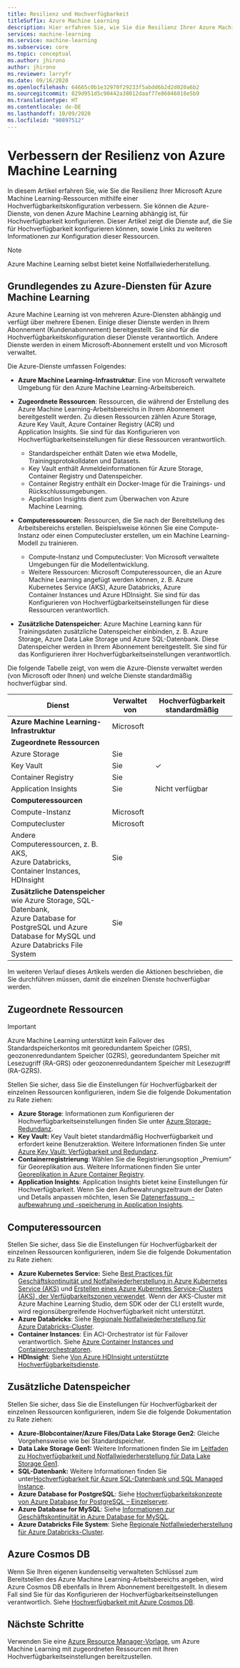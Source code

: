 ```yaml
---
title: Resilienz und Hochverfügbarkeit
titleSuffix: Azure Machine Learning
description: Hier erfahren Sie, wie Sie die Resilienz Ihrer Azure Machine Learning-Ressourcen gegenüber Ausfällen mithilfe einer Hochverfügbarkeitskonfiguration verbessern.
services: machine-learning
ms.service: machine-learning
ms.subservice: core
ms.topic: conceptual
ms.author: jhirono
author: jhirono
ms.reviewer: larryfr
ms.date: 09/16/2020
ms.openlocfilehash: 64665c0b1e32970f29233f5abdd6b2d2d020a6b2
ms.sourcegitcommit: 829d951d5c90442a38012daaf77e86046018e5b9
ms.translationtype: HT
ms.contentlocale: de-DE
ms.lasthandoff: 10/09/2020
ms.locfileid: "90897512"
---
```

# <a name="increase-azure-machine-learning-resiliency"></a>Verbessern der Resilienz von Azure Machine Learning



In diesem Artikel erfahren Sie, wie Sie die Resilienz Ihrer Microsoft Azure Machine Learning-Ressourcen mithilfe einer Hochverfügbarkeitskonfiguration verbessern. Sie können die Azure-Dienste, von denen Azure Machine Learning abhängig ist, für Hochverfügbarkeit konfigurieren. Dieser Artikel zeigt die Dienste auf, die Sie für Hochverfügbarkeit konfigurieren können, sowie Links zu weiteren Informationen zur Konfiguration dieser Ressourcen.

> [!NOTE]
> Azure Machine Learning selbst bietet keine Notfallwiederherstellung.

## <a name="understand-azure-services-for-azure-machine-learning"></a>Grundlegendes zu Azure-Diensten für Azure Machine Learning

Azure Machine Learning ist von mehreren Azure-Diensten abhängig und verfügt über mehrere Ebenen. Einige dieser Dienste werden in Ihrem Abonnement (Kundenabonnement) bereitgestellt. Sie sind für die Hochverfügbarkeitskonfiguration dieser Dienste verantwortlich. Andere Dienste werden in einem Microsoft-Abonnement erstellt und von Microsoft verwaltet. 

Die Azure-Dienste umfassen Folgendes:

* **Azure Machine Learning-Infrastruktur**: Eine von Microsoft verwaltete Umgebung für den Azure Machine Learning-Arbeitsbereich.

* **Zugeordnete Ressourcen**: Ressourcen, die während der Erstellung des Azure Machine Learning-Arbeitsbereichs in Ihrem Abonnement bereitgestellt werden. Zu diesen Ressourcen zählen Azure Storage, Azure Key Vault, Azure Container Registry (ACR) und Application Insights. Sie sind für das Konfigurieren von Hochverfügbarkeitseinstellungen für diese Ressourcen verantwortlich.
  * Standardspeicher enthält Daten wie etwa Modelle, Trainingsprotokolldaten und Datasets.
  * Key Vault enthält Anmeldeinformationen für Azure Storage, Container Registry und Datenspeicher.
  * Container Registry enthält ein Docker-Image für die Trainings- und Rückschlussumgebungen.
  * Application Insights dient zum Überwachen von Azure Machine Learning.

* **Computeressourcen**: Ressourcen, die Sie nach der Bereitstellung des Arbeitsbereichs erstellen. Beispielsweise können Sie eine Compute-Instanz oder einen Computecluster erstellen, um ein Machine Learning-Modell zu trainieren.
  * Compute-Instanz und Computecluster: Von Microsoft verwaltete Umgebungen für die Modellentwicklung.
  * Weitere Ressourcen: Microsoft Computeressourcen, die an Azure Machine Learning angefügt werden können, z. B. Azure Kubernetes Service (AKS), Azure Databricks, Azure Container Instances und Azure HDInsight. Sie sind für das Konfigurieren von Hochverfügbarkeitseinstellungen für diese Ressourcen verantwortlich.

* **Zusätzliche Datenspeicher**: Azure Machine Learning kann für Trainingsdaten zusätzliche Datenspeicher einbinden, z. B. Azure Storage, Azure Data Lake Storage und Azure SQL-Datenbank.  Diese Datenspeicher werden in Ihrem Abonnement bereitgestellt. Sie sind für das Konfigurieren ihrer Hochverfügbarkeitseinstellungen verantwortlich.

Die folgende Tabelle zeigt, von wem die Azure-Dienste verwaltet werden (von Microsoft oder Ihnen) und welche Dienste standardmäßig hochverfügbar sind.

| Dienst | Verwaltet von | Hochverfügbarkeit standardmäßig |
| ----- | ----- | ----- |
| **Azure Machine Learning-Infrastruktur** | Microsoft | |
| **Zugeordnete Ressourcen** |
| Azure Storage | Sie | |
| Key Vault | Sie | ✓ |
| Container Registry | Sie | |
| Application Insights | Sie | Nicht verfügbar |
| **Computeressourcen** |
| Compute-Instanz | Microsoft |  |
| Computecluster | Microsoft |  |
| Andere Computeressourcen, z. B. AKS, <br>Azure Databricks, Container Instances, HDInsight | Sie |  |
| **Zusätzliche Datenspeicher** wie Azure Storage, SQL-Datenbank,<br> Azure Database for PostgreSQL und Azure Database for MySQL und <br>Azure Databricks File System | Sie | |

Im weiteren Verlauf dieses Artikels werden die Aktionen beschrieben, die Sie durchführen müssen, damit die einzelnen Dienste hochverfügbar werden.

## <a name="associated-resources"></a>Zugeordnete Ressourcen

> [!IMPORTANT]
> Azure Machine Learning unterstützt kein Failover des Standardspeicherkontos mit georedundantem Speicher (GRS), geozonenredundantem Speicher (GZRS), georedundantem Speicher mit Lesezugriff (RA-GRS) oder geozonenredundantem Speicher mit Lesezugriff (RA-GZRS).

Stellen Sie sicher, dass Sie die Einstellungen für Hochverfügbarkeit der einzelnen Ressourcen konfigurieren, indem Sie die folgende Dokumentation zu Rate ziehen:

* **Azure Storage**: Informationen zum Konfigurieren der Hochverfügbarkeitseinstellungen finden Sie unter [Azure Storage-Redundanz](https://docs.microsoft.com/azure/storage/common/storage-redundancy).
* **Key Vault:** Key Vault bietet standardmäßig Hochverfügbarkeit und erfordert keine Benutzeraktion.  Weitere Informationen finden Sie unter [Azure Key Vault: Verfügbarkeit und Redundanz](https://docs.microsoft.com/azure/key-vault/general/disaster-recovery-guidance).
* **Containerregistrierung**: Wählen Sie die Registrierungsoption „Premium“ für Georeplikation aus. Weitere Informationen finden Sie unter [Georeplikation in Azure Container Registry](https://docs.microsoft.com/azure/container-registry/container-registry-geo-replication).
* **Application Insights**: Application Insights bietet keine Einstellungen für Hochverfügbarkeit. Wenn Sie den Aufbewahrungszeitraum der Daten und Details anpassen möchten, lesen Sie [Datenerfassung, -aufbewahrung und -speicherung in Application Insights](https://docs.microsoft.com/azure/azure-monitor/app/data-retention-privacy#how-long-is-the-data-kept).

## <a name="compute-resources"></a>Computeressourcen

Stellen Sie sicher, dass Sie die Einstellungen für Hochverfügbarkeit der einzelnen Ressourcen konfigurieren, indem Sie die folgende Dokumentation zu Rate ziehen:

* **Azure Kubernetes Service:** Siehe [Best Practices für Geschäftskontinuität und Notfallwiederherstellung in Azure Kubernetes Service (AKS)](https://docs.microsoft.com/azure/aks/operator-best-practices-multi-region) und [Erstellen eines Azure Kubernetes Service-Clusters (AKS), der Verfügbarkeitszonen verwendet](https://docs.microsoft.com/azure/aks/availability-zones). Wenn der AKS-Cluster mit Azure Machine Learning Studio, dem SDK oder der CLI erstellt wurde, wird regionsübergreifende Hochverfügbarkeit nicht unterstützt.
* **Azure Databricks**: Siehe [Regionale Notfallwiederherstellung für Azure Databricks-Cluster](https://docs.microsoft.com/azure/azure-databricks/howto-regional-disaster-recovery).
* **Container Instances**: Ein ACI-Orchestrator ist für Failover verantwortlich. Siehe [Azure Container Instances und Containerorchestratoren](https://docs.microsoft.com/azure/container-instances/container-instances-orchestrator-relationship).
* **HDInsight**: Siehe [Von Azure HDInsight unterstützte Hochverfügbarkeitsdienste](https://docs.microsoft.com/azure/hdinsight/hdinsight-high-availability-components).

## <a name="additional-data-stores"></a>Zusätzliche Datenspeicher

Stellen Sie sicher, dass Sie die Einstellungen für Hochverfügbarkeit der einzelnen Ressourcen konfigurieren, indem Sie die folgende Dokumentation zu Rate ziehen:

* **Azure-Blobcontainer/Azure Files/Data Lake Storage Gen2**: Gleiche Vorgehensweise wie bei Standardspeicher.
* **Data Lake Storage Gen1:** Weitere Informationen finden Sie im [Leitfaden zu Hochverfügbarkeit und Notfallwiederherstellung für Data Lake Storage Gen1](https://docs.microsoft.com/azure/data-lake-store/data-lake-store-disaster-recovery-guidance).
* **SQL-Datenbank:** Weitere Informationen finden Sie unter[Hochverfügbarkeit für Azure SQL-Datenbank und SQL Managed Instance](https://docs.microsoft.com/azure/sql-database/sql-database-high-availability).
* **Azure Database for PostgreSQL**: Siehe [Hochverfügbarkeitskonzepte von Azure Database for PostgreSQL – Einzelserver](https://docs.microsoft.com/azure/postgresql/concepts-high-availability).
* **Azure Database for MySQL**: Siehe [Informationen zur Geschäftskontinuität in Azure Database for MySQL](https://docs.microsoft.com/azure/mysql/concepts-business-continuity).
* **Azure Databricks File System**: Siehe [Regionale Notfallwiederherstellung für Azure Databricks-Cluster](https://docs.microsoft.com/azure/azure-databricks/howto-regional-disaster-recovery).

## <a name="azure-cosmos-db"></a>Azure Cosmos DB

Wenn Sie Ihren eigenen kundenseitig verwalteten Schlüssel zum Bereitstellen des Azure Machine Learning-Arbeitsbereichs angeben, wird Azure Cosmos DB ebenfalls in Ihrem Abonnement bereitgestellt. In diesem Fall sind Sie für das Konfigurieren der Hochverfügbarkeitseinstellungen verantwortlich. Siehe [Hochverfügbarkeit mit Azure Cosmos DB](https://docs.microsoft.com/azure/cosmos-db/high-availability).

## <a name="next-steps"></a>Nächste Schritte

Verwenden Sie eine [Azure Resource Manager-Vorlage](https://github.com/Azure/azure-quickstart-templates/tree/master/201-machine-learning-advanced), um Azure Machine Learning mit zugeordneten Ressourcen mit Ihren Hochverfügbarkeitseinstellungen bereitzustellen.
